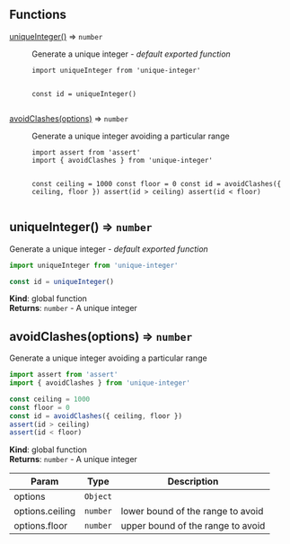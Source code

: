 ## Functions

<dl>
<dt><a href="#uniqueInteger">uniqueInteger()</a> ⇒ <code>number</code></dt>
<dd><p>Generate a unique integer - <em>default exported function</em></p>
<pre><code class="lang-javascript">import uniqueInteger from &#39;unique-integer&#39;

const id = uniqueInteger()
</code></pre>
</dd>
<dt><a href="#avoidClashes">avoidClashes(options)</a> ⇒ <code>number</code></dt>
<dd><p>Generate a unique integer avoiding a particular range</p>
<pre><code class="lang-javascript">import assert from &#39;assert&#39;
import { avoidClashes } from &#39;unique-integer&#39;

const ceiling = 1000
const floor = 0
const id = avoidClashes({ ceiling, floor })
assert(id &gt; ceiling)
assert(id &lt; floor)
</code></pre>
</dd>
</dl>

<a name="uniqueInteger"></a>

## uniqueInteger() ⇒ <code>number</code>
Generate a unique integer - *default exported function*
```javascript
import uniqueInteger from 'unique-integer'

const id = uniqueInteger()
```

**Kind**: global function  
**Returns**: <code>number</code> - A unique integer  
<a name="avoidClashes"></a>

## avoidClashes(options) ⇒ <code>number</code>
Generate a unique integer avoiding a particular range
```javascript
import assert from 'assert'
import { avoidClashes } from 'unique-integer'

const ceiling = 1000
const floor = 0
const id = avoidClashes({ ceiling, floor })
assert(id > ceiling)
assert(id < floor)
```

**Kind**: global function  
**Returns**: <code>number</code> - A unique integer  

| Param | Type | Description |
| --- | --- | --- |
| options | <code>Object</code> |  |
| options.ceiling | <code>number</code> | lower bound of the range to avoid |
| options.floor | <code>number</code> | upper bound of the range to avoid |

